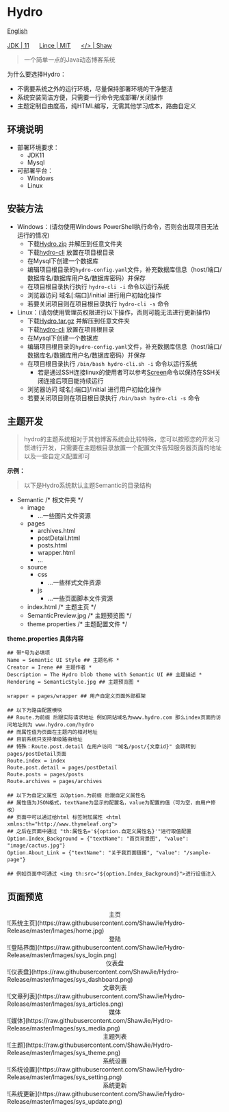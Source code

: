 # Hydro
[English]() <br><br>
[JDK | 11](https://jdk.java.net/11/) &nbsp;&nbsp;&nbsp;&nbsp;
[Lince | MIT]() &nbsp;&nbsp;&nbsp;&nbsp;
[</> | Shaw](https://github.com/ShawJie) &nbsp;&nbsp;&nbsp;&nbsp;

> 一个简单一点的Java动态博客系统

为什么要选择Hydro：
  - 不需要系统之外的运行环境，尽量保持部署环境的干净整洁
  - 系统安装简洁方便，只需要一行命令完成部署/关闭操作
  - 主题定制自由度高，纯HTML编写，无需其他学习成本，路由自定义
  
## 环境说明

- 部署环境要求：
  - JDK11
  - Mysql
- 可部署平台：
  - Windows
  - Linux
  
## 安装方法
- Windows：(请勿使用Windows PowerShell执行命令，否则会出现项目无法运行的情况)
  - 下载[Hydro.zip]() 并解压到任意文件夹
  - 下载[hydro-cli]() 放置在项目根目录
  - 在Mysql下创建一个数据库
  - 编辑项目根目录的`hydro-config.yaml`文件，补充数据库信息（host/端口/数据库名/数据库用户名/数据库密码）并保存
  - 在项目根目录执行执行 `hydro-cli -i` 命令以运行系统
  - 浏览器访问 域名[:端口]/initial 进行用户初始化操作
  - 若要关闭项目则在项目根目录执行 `hydro-cli -s` 命令
- Linux：(请勿使用管理员权限进行以下操作，否则可能无法进行更新操作)
  - 下载[Hydro.tar.gz]() 并解压到任意文件夹
  - 下载[hydro-cli]() 放置在项目根目录
  - 在Mysql下创建一个数据库
  - 编辑项目根目录的`hydro-config.yaml`文件，补充数据库信息（host/端口/数据库名/数据库用户名/数据库密码）并保存
  - 在项目根目录执行 `/bin/bash hydro-cli.sh -i` 命令以运行系统
    - 若是通过SSH连接linux的使用者可以参考[Screen](https://www.ibm.com/developerworks/cn/linux/l-cn-screen/index.html)命令以保持在SSH关闭连接后项目能持续运行
  - 浏览器访问 域名[:端口]/initial 进行用户初始化操作
  - 若要关闭项目则在项目根目录执行 `/bin/bash hydro-cli -s` 命令
  
## 主题开发
> hydro的主题系统相对于其他博客系统会比较特殊，您可以按照您的开发习惯进行开发，只需要在主题根目录放置一个配置文件告知服务器页面的地址以及一些自定义配置即可

**示例：<br>**
>以下是Hydro系统默认主题Semantic的目录结构 <br>
- Semantic /* 根文件夹 */
  - image
    - ...一些图片文件资源
  - pages
    - archives.html
    - postDetail.html
    - posts.html
    - wrapper.html
    - ...
  - source
    - css
      - ...一些样式文件资源
    - js
      - ...一些页面脚本文件资源
  - index.html /* 主题主页 */
  - SemanticPreview.jpg /* 主题预览图 */
  - theme.properties /* 主题配置文件 */
  
**theme.properties 具体内容**
 
```properties
## 带*号为必填项
Name = Semantic UI Style ## 主题名称 *
Creator = Irene ## 主题作者 *
Description = The Hydro blob theme with Semantic UI ## 主题描述 *
Rendering = SemanticStyle.jpg ## 主题预览图 *

wrapper = pages/wrapper ## 用户自定义页面外部框架

## 以下为路由配置模块 
## Route.为前缀 后跟实际请求地址 例如网站域名为www.hydro.com 那么index页面的访问地址则为 www.hydro.com/hydro
## 而属性值为页面在主题内的相对地址
## 目前系统只支持单级路由地址
## 特殊：Route.post.detail 在用户访问 "域名/post/{文章id}" 会跳转到pages/postDetail页面
Route.index = index
Route.post.detail = pages/postDetail
Route.posts = pages/posts
Route.archives = pages/archives

## 以下为自定义属性 以Option.为前缀 后跟自定义属性名
## 属性值为JSON格式，textName为显示的配置名，value为配置的值（可为空，由用户修改）
## 页面中可以通过给html 标签附加属性 <html xmlns:th="http://www.thymeleaf.org">
## 之后在页面中通过 "th:属性名='${option.自定义属性名}'"进行取值配置
Option.Index_Background = {"textName": "首页背景图", "value": "image/cactus.jpg"}
Option.About_Link = {"textName": "关于我页面链接", "value": "/sample-page"}

## 例如页面中可通过 <img th:src="${option.Index_Background}">进行设值注入

```

## 页面预览

<div align="center">主页</div>
![系统主页](https://raw.githubusercontent.com/ShawJie/Hydro-Release/master/Images/home.jpg)

<div align="center">登陆</div>
![登陆界面](https://raw.githubusercontent.com/ShawJie/Hydro-Release/master/Images/sys_login.png)

<div align="center">仪表盘</div>
![仪表盘](https://raw.githubusercontent.com/ShawJie/Hydro-Release/master/Images/sys_dashboard.png)

<div align="center">文章列表</div>
![文章列表](https://raw.githubusercontent.com/ShawJie/Hydro-Release/master/Images/sys_articles.png)

<div align="center">媒体</div>
![媒体](https://raw.githubusercontent.com/ShawJie/Hydro-Release/master/Images/sys_media.png)

<div align="center">主题列表</div>
![主题](https://raw.githubusercontent.com/ShawJie/Hydro-Release/master/Images/sys_theme.png)

<div align="center">系统设置</div>
![系统设置](https://raw.githubusercontent.com/ShawJie/Hydro-Release/master/Images/sys_setting.png)

<div align="center">系统更新</div>
![系统更新](https://raw.githubusercontent.com/ShawJie/Hydro-Release/master/Images/sys_update.png)

